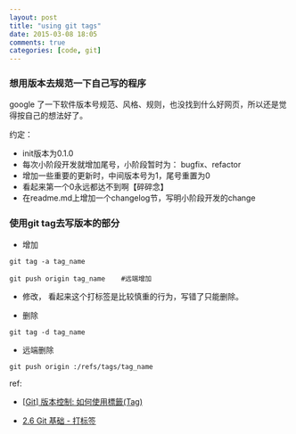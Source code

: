 ```yaml
---
layout: post
title: "using git tags"
date: 2015-03-08 18:05
comments: true
categories: [code, git]
---
```


### 想用版本去规范一下自己写的程序

google 了一下软件版本号规范、风格、规则，也没找到什么好网页，所以还是觉得按自己的想法好了。

约定：

* init版本为0.1.0
* 每次小阶段开发就增加尾号，小阶段暂时为： bugfix、refactor
* 增加一些重要的更新时，中间版本号为1，尾号重置为0
* 看起来第一个0永远都达不到啊【碎碎念】
* 在readme.md上增加一个changelog节，写明小阶段开发的change

### 使用git tag去写版本的部分

* 增加

```
git tag -a tag_name

git push origin tag_name 	#远端增加

```


* 修改， 看起来这个打标签是比较慎重的行为，写错了只能删除。

* 删除

```
git tag -d tag_name

```

* 远端删除

```
git push origin :/refs/tags/tag_name

```


ref: 

* [[Git] 版本控制: 如何使用標籤(Tag)](http://blog.wu-boy.com/2010/11/git-%E7%89%88%E6%9C%AC%E6%8E%A7%E5%88%B6-%E5%A6%82%E4%BD%95%E4%BD%BF%E7%94%A8%E6%A8%99%E7%B1%A4tag/)

* [2.6 Git 基础 - 打标签](http://git-scm.com/book/zh/v1/Git-%E5%9F%BA%E7%A1%80-%E6%89%93%E6%A0%87%E7%AD%BE)

